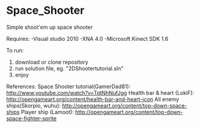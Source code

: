 Space_Shooter
=============

Simple shoot'em up space shooter


Requires: 
-Visual studio 2010
-XNA 4.0
-Microsoft Kinect SDK 1.6

To run:
1. download or clone repository
2. run solution file, eg. "2DShootertutorial.sln"
3. enjoy


References:
Space Shooter tutorial(GamerDad81): http://www.youtube.com/watch?v=TqtNhNufJgg
Health bar & heart (LokiF): http://opengameart.org/content/health-bar-and-heart-icon
All enemy ships(Skorpio, wuhu): http://opengameart.org/content/top-down-space-ships
Player ship (Lamoot): http://opengameart.org/content/top-down-space-fighter-sprite